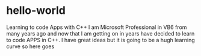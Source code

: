 # hello-world
Learning to code Apps with C++
I am Microsoft Professional in VB6 from many years ago and now that I am getting on in years have decided to learn to code APPS in C++.
I have great ideas but it is going to be a hugh learning curve so here goes

